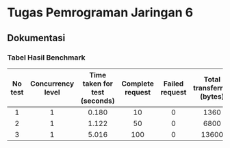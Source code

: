 # Tugas Pemrograman Jaringan 6
## Dokumentasi

### Tabel Hasil Benchmark

| No test | Concurrency level | Time taken for test (seconds) | Complete request | Failed request | Total transferred (bytes) | Request per second | Time per request (ms) | Transfer rate (Kbytes/sec) |
|:-------:|:-----------------:|:-----------------------------:|:----------------:|:--------------:|:-------------------------:|:------------------:|:---------------------:|:--------------------------:|
|    1    |         1         |             0.180             |        10        |        0       |            1360           |        55.60       |         17.986        |            7.38            |
|    2    |         1         |             1.122             |        50        |        0       |            6800           |        44.58       |         22.432        |            5.92            |
|    3    |         1         |             5.016             |        100       |        0       |           13600           |        19.94       |         50.163        |            2.65            |
